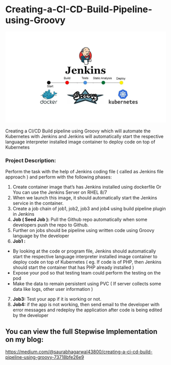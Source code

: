 # Creating-a-CI-CD-Build-Pipeline-using-Groovy  

<img src="imgs/task6_main.jpeg" alt="Main Task image">  

Creating a CI/CD Build pipeline using Groovy which will automate the Kubernetes with Jenkins and Jenkins will automatically start the respective language interpreter installed image container to deploy code on top of Kubernetes

### Project Description:  

Perform the task with the help of Jenkins coding file ( called as Jenkins file approach ) and perform with the following phases:  
1. Create container image that’s has Jenkins installed using dockerfile Or You can use the Jenkins Server on RHEL 8/7  
2. When we launch this image, it should automatically start the Jenkins service in the container.  
3. Create a job chain of job1, job2, job3 and job4 using build pipeline plugin in Jenkins  
4. __Job ( Seed Job ):__ Pull the Github repo automatically when some developers push the repo to Github.  
5. Further on jobs should be pipeline using written code using Groovy language by the developer  
6. __Job1 :__  
- By looking at the code or program file, Jenkins should automatically start the respective language interpreter installed image container to deploy code on top of Kubernetes ( eg. If code is of PHP, then Jenkins should start the container that has PHP already installed )
- Expose your pod so that testing team could perform the testing on the pod
- Make the data to remain persistent using PVC ( If server collects some data like logs, other user information )
7. __Job3:__ Test your app if it is working or not.  
8. __Job4:__ if the app is not working, then send email to the developer with error messages and redeploy the application after code is being edited by the developer  

## You can view the full Stepwise Implementation on my blog:  
https://medium.com/@saurabhagarwal43800/creating-a-ci-cd-build-pipeline-using-groovy-73718bfe26e9  



